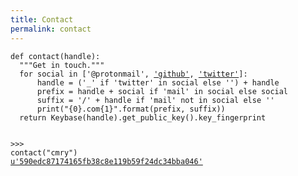 ```yaml
---
title: Contact
permalink: contact
---
```


<div class="language-python highlighter-rouge"><pre class="highlight"><code><span class="k">def</span> <span class="nf">contact</span><span class="p">(</span><span class="np">handle</span><span class="p">):</span>
  <span class="s">"""Get in touch."""</span>
  <span class="k">for</span> <span class="n">social</span> <span class="ow">in</span> <span class="p">[</span><span class="s">'@protonmail'</span><span class="p">,</span> <a class="codl" href="https://github.com/cmry"><span class="s">'github'</span></a><span class="p">,</span> <a class="codl" href="https://twitter.com/_cmry"><span class="s">'twitter'</span></a><span class="p">]:</span>
      <span class="n">handle</span> <span class="o">=</span> <span class="p">(</span><span class="s">'_'</span> <span class="k">if</span> <span class="s">'twitter'</span> <span class="ow">in</span> <span class="n">social</span> <span class="k">else</span> <span class="s">''</span><span class="p">)</span> <span class="o">+</span> <span class="n">handle</span>
      <span class="n">prefix</span> <span class="o">=</span> <span class="n">handle</span> <span class="o">+</span> <span class="n">social</span> <span class="k">if</span> <span class="s">'mail'</span> <span class="ow">in</span> <span class="n">social</span> <span class="k">else</span> <span class="n">social</span>
      <span class="n">suffix</span> <span class="o">=</span> <span class="s">'/'</span> <span class="o">+</span> <span class="n">handle</span> <span class="k">if</span> <span class="s">'mail'</span> <span class="ow">not</span> <span class="ow">in</span> <span class="n">social</span> <span class="k">else</span> <span class="s">''</span>
      <span class="k">print</span><span class="p">(</span><span class="s">"</span><span class="np">{0}</span><span class="s">.com</span><span class="np">{1}</span><span class="s">"</span><span class="o">.</span><span class="n">format</span><span class="p">(</span><span class="n">prefix</span><span class="p">,</span> <span class="n">suffix</span><span class="p">))</span>
  <span class="k">return</span> <span class="n">Keybase</span><span class="p">(</span><span class="n">handle</span><span class="p">)</span><span class="o">.</span><span class="n">get_public_key</span><span class="p">()</span><span class="o">.</span><span class="n">key_fingerprint</span>

<span class="o">&gt;&gt;&gt;</span> <span class="n">contact</span><span class="p">(</span><span class="s">"cmry"</span><span class="p">)</span>
<a class="codl" href="https://keybase.io/cmry"><span class="s">u'590edc87174165fb38c8e119b59f24dc34bba046'</span></a>
</code></pre></div>
